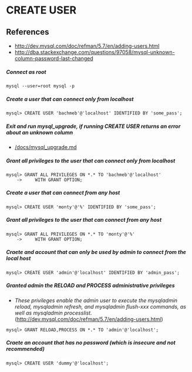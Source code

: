 # CREATE USER

## References
* http://dev.mysql.com/doc/refman/5.7/en/adding-users.html
* http://dba.stackexchange.com/questions/97058/mysql-unknown-column-password-last-changed

##### Connect as root
```
mysql --user=root mysql -p
```

##### Create a user that can connect only from localhost
```
mysql> CREATE USER 'bachmeb'@'localhost' IDENTIFIED BY 'some_pass';
```

##### Exit and run mysql_upgrade, if running CREATE USER returns an error about an unknown column
* [/docs/mysql_upgrade.md](/docs/mysql_upgrade.md)

##### Grant all privileges to the user that can connect only from localhost
```
mysql> GRANT ALL PRIVILEGES ON *.* TO 'bachmeb'@'localhost'
    ->     WITH GRANT OPTION;
```

##### Create a user that can connect from any host
```
mysql> CREATE USER 'monty'@'%' IDENTIFIED BY 'some_pass';
```

##### Grant all privileges to the user that can connect from any host
```
mysql> GRANT ALL PRIVILEGES ON *.* TO 'monty'@'%'
    ->     WITH GRANT OPTION;
```

##### Craete and account that can only be used by admin to connect from the local host
```
mysql> CREATE USER 'admin'@'localhost' IDENTIFIED BY 'admin_pass';
```

##### Granted admin the RELOAD and PROCESS administrative privileges
* *These privileges enable the admin user to execute the mysqladmin reload, mysqladmin refresh, and mysqladmin flush-xxx commands, as well as mysqladmin processlist.* (http://dev.mysql.com/doc/refman/5.7/en/adding-users.html)
```
mysql> GRANT RELOAD,PROCESS ON *.* TO 'admin'@'localhost';
```

##### Craete an account that has no password (which is insecure and not recommended)
```
mysql> CREATE USER 'dummy'@'localhost';
```
